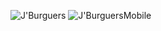 ![J'Burguers](https://github.com/user-attachments/assets/c1304108-2555-4e5f-bd48-bfdbbf08d8db)
![J'BurguersMobile](https://github.com/user-attachments/assets/077a52da-3990-4276-ab53-c1339a1f2f22)
